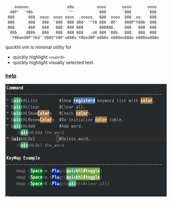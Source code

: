        .oooooo.                o8o          oooo       oooo       oooo  
      d8P'  `Y8b               `"'          `888       `888       `888  
     888      888  oooo  oooo oooo  .ooooo.  888  oooo  888 .oo.   888  
     888      888  `888  `888 `888 d88' `"Y8 888 .8P'   888P"Y88b  888
     888      888   888   888  888 888       888888.    888   888  888  
     `88b    d88b   888   888  888 888   .o8 888 `88b.  888   888  888  
      `Y8bood8P'Ybd'`V88V"V8P'o888o`Y8bod8P'o888o o888oo888o o888oo888o

quickhl.vim is minimal utility for

* quickly highlight `<cword>`
* quickly highlight visually selected text.

###  [help](https://github.com/t9md/vim-quickhl/blob/master/doc/quickhl.txt)

![quickhl.png](https://github.com/t9md/t9md/raw/master/img/quickhl.png)


